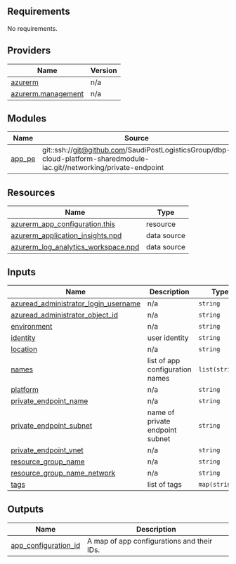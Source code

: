 <!-- BEGIN_TF_DOCS -->
## Requirements

No requirements.

## Providers

| Name | Version |
|------|---------|
| <a name="provider_azurerm"></a> [azurerm](#provider\_azurerm) | n/a |
| <a name="provider_azurerm.management"></a> [azurerm.management](#provider\_azurerm.management) | n/a |

## Modules

| Name | Source | Version |
|------|--------|---------|
| <a name="module_app_pe"></a> [app\_pe](#module\_app\_pe) | git::ssh://git@github.com/SaudiPostLogisticsGroup/dbp-cloud-platform-sharedmodule-iac.git//networking/private-endpoint | main |

## Resources

| Name | Type |
|------|------|
| [azurerm_app_configuration.this](https://registry.terraform.io/providers/hashicorp/azurerm/latest/docs/resources/app_configuration) | resource |
| [azurerm_application_insights.npd](https://registry.terraform.io/providers/hashicorp/azurerm/latest/docs/data-sources/application_insights) | data source |
| [azurerm_log_analytics_workspace.npd](https://registry.terraform.io/providers/hashicorp/azurerm/latest/docs/data-sources/log_analytics_workspace) | data source |

## Inputs

| Name | Description | Type | Default | Required |
|------|-------------|------|---------|:--------:|
| <a name="input_azuread_administrator_login_username"></a> [azuread\_administrator\_login\_username](#input\_azuread\_administrator\_login\_username) | n/a | `string` | n/a | yes |
| <a name="input_azuread_administrator_object_id"></a> [azuread\_administrator\_object\_id](#input\_azuread\_administrator\_object\_id) | n/a | `string` | n/a | yes |
| <a name="input_environment"></a> [environment](#input\_environment) | n/a | `string` | n/a | yes |
| <a name="input_identity"></a> [identity](#input\_identity) | user identity | `string` | n/a | yes |
| <a name="input_location"></a> [location](#input\_location) | n/a | `string` | n/a | yes |
| <a name="input_names"></a> [names](#input\_names) | list of app configuration names | `list(string)` | `[]` | no |
| <a name="input_platform"></a> [platform](#input\_platform) | n/a | `string` | n/a | yes |
| <a name="input_private_endpoint_name"></a> [private\_endpoint\_name](#input\_private\_endpoint\_name) | n/a | `string` | n/a | yes |
| <a name="input_private_endpoint_subnet"></a> [private\_endpoint\_subnet](#input\_private\_endpoint\_subnet) | name of private endpoint subnet | `string` | n/a | yes |
| <a name="input_private_endpoint_vnet"></a> [private\_endpoint\_vnet](#input\_private\_endpoint\_vnet) | n/a | `string` | n/a | yes |
| <a name="input_resource_group_name"></a> [resource\_group\_name](#input\_resource\_group\_name) | n/a | `string` | n/a | yes |
| <a name="input_resource_group_name_network"></a> [resource\_group\_name\_network](#input\_resource\_group\_name\_network) | n/a | `string` | n/a | yes |
| <a name="input_tags"></a> [tags](#input\_tags) | list of tags | `map(string)` | n/a | yes |

## Outputs

| Name | Description |
|------|-------------|
| <a name="output_app_configuration_id"></a> [app\_configuration\_id](#output\_app\_configuration\_id) | A map of app configurations and their IDs. |
<!-- END_TF_DOCS -->